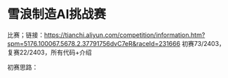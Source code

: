# 雪浪制造AI挑战赛
比赛；链接：https://tianchi.aliyun.com/competition/information.htm?spm=5176.100067.5678.2.37791756dvC7eR&raceId=231666
初赛73/2403，复赛22/2403，所有代码+介绍




初赛思路：
